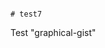                                                                                                                                                                                                                                                           # test7
Test "graphical-gist"